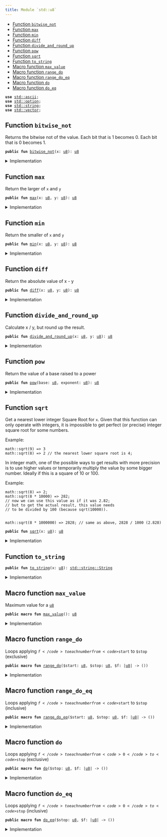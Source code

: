 ```yaml
---
title: Module `std::u8`
---
```




-  [Function `bitwise_not`](#std_u8_bitwise_not)
-  [Function `max`](#std_u8_max)
-  [Function `min`](#std_u8_min)
-  [Function `diff`](#std_u8_diff)
-  [Function `divide_and_round_up`](#std_u8_divide_and_round_up)
-  [Function `pow`](#std_u8_pow)
-  [Function `sqrt`](#std_u8_sqrt)
-  [Function `to_string`](#std_u8_to_string)
-  [Macro function `max_value`](#std_u8_max_value)
-  [Macro function `range_do`](#std_u8_range_do)
-  [Macro function `range_do_eq`](#std_u8_range_do_eq)
-  [Macro function `do`](#std_u8_do)
-  [Macro function `do_eq`](#std_u8_do_eq)


<pre><code><b>use</b> <a href="../std/ascii.md#std_ascii">std::ascii</a>;
<b>use</b> <a href="../std/option.md#std_option">std::option</a>;
<b>use</b> <a href="../std/string.md#std_string">std::string</a>;
<b>use</b> <a href="../std/vector.md#std_vector">std::vector</a>;
</code></pre>



<a name="std_u8_bitwise_not"></a>

## Function `bitwise_not`

Returns the bitwise not of the value.
Each bit that is 1 becomes 0. Each bit that is 0 becomes 1.


<pre><code><b>public</b> <b>fun</b> <a href="../std/u8.md#std_u8_bitwise_not">bitwise_not</a>(x: <a href="../std/u8.md#std_u8">u8</a>): <a href="../std/u8.md#std_u8">u8</a>
</code></pre>



<details>
<summary>Implementation</summary>


<pre><code><b>public</b> <b>fun</b> <a href="../std/u8.md#std_u8_bitwise_not">bitwise_not</a>(x: <a href="../std/u8.md#std_u8">u8</a>): <a href="../std/u8.md#std_u8">u8</a> {
    x ^ <a href="../std/u8.md#std_u8_max_value">max_value</a>!()
}
</code></pre>



</details>

<a name="std_u8_max"></a>

## Function `max`

Return the larger of <code>x</code> and <code>y</code>


<pre><code><b>public</b> <b>fun</b> <a href="../std/u8.md#std_u8_max">max</a>(x: <a href="../std/u8.md#std_u8">u8</a>, y: <a href="../std/u8.md#std_u8">u8</a>): <a href="../std/u8.md#std_u8">u8</a>
</code></pre>



<details>
<summary>Implementation</summary>


<pre><code><b>public</b> <b>fun</b> <a href="../std/u8.md#std_u8_max">max</a>(x: <a href="../std/u8.md#std_u8">u8</a>, y: <a href="../std/u8.md#std_u8">u8</a>): <a href="../std/u8.md#std_u8">u8</a> {
    <a href="../std/macros.md#std_macros_num_max">std::macros::num_max</a>!(x, y)
}
</code></pre>



</details>

<a name="std_u8_min"></a>

## Function `min`

Return the smaller of <code>x</code> and <code>y</code>


<pre><code><b>public</b> <b>fun</b> <a href="../std/u8.md#std_u8_min">min</a>(x: <a href="../std/u8.md#std_u8">u8</a>, y: <a href="../std/u8.md#std_u8">u8</a>): <a href="../std/u8.md#std_u8">u8</a>
</code></pre>



<details>
<summary>Implementation</summary>


<pre><code><b>public</b> <b>fun</b> <a href="../std/u8.md#std_u8_min">min</a>(x: <a href="../std/u8.md#std_u8">u8</a>, y: <a href="../std/u8.md#std_u8">u8</a>): <a href="../std/u8.md#std_u8">u8</a> {
    <a href="../std/macros.md#std_macros_num_min">std::macros::num_min</a>!(x, y)
}
</code></pre>



</details>

<a name="std_u8_diff"></a>

## Function `diff`

Return the absolute value of x - y


<pre><code><b>public</b> <b>fun</b> <a href="../std/u8.md#std_u8_diff">diff</a>(x: <a href="../std/u8.md#std_u8">u8</a>, y: <a href="../std/u8.md#std_u8">u8</a>): <a href="../std/u8.md#std_u8">u8</a>
</code></pre>



<details>
<summary>Implementation</summary>


<pre><code><b>public</b> <b>fun</b> <a href="../std/u8.md#std_u8_diff">diff</a>(x: <a href="../std/u8.md#std_u8">u8</a>, y: <a href="../std/u8.md#std_u8">u8</a>): <a href="../std/u8.md#std_u8">u8</a> {
    <a href="../std/macros.md#std_macros_num_diff">std::macros::num_diff</a>!(x, y)
}
</code></pre>



</details>

<a name="std_u8_divide_and_round_up"></a>

## Function `divide_and_round_up`

Calculate x / y, but round up the result.


<pre><code><b>public</b> <b>fun</b> <a href="../std/u8.md#std_u8_divide_and_round_up">divide_and_round_up</a>(x: <a href="../std/u8.md#std_u8">u8</a>, y: <a href="../std/u8.md#std_u8">u8</a>): <a href="../std/u8.md#std_u8">u8</a>
</code></pre>



<details>
<summary>Implementation</summary>


<pre><code><b>public</b> <b>fun</b> <a href="../std/u8.md#std_u8_divide_and_round_up">divide_and_round_up</a>(x: <a href="../std/u8.md#std_u8">u8</a>, y: <a href="../std/u8.md#std_u8">u8</a>): <a href="../std/u8.md#std_u8">u8</a> {
    <a href="../std/macros.md#std_macros_num_divide_and_round_up">std::macros::num_divide_and_round_up</a>!(x, y)
}
</code></pre>



</details>

<a name="std_u8_pow"></a>

## Function `pow`

Return the value of a base raised to a power


<pre><code><b>public</b> <b>fun</b> <a href="../std/u8.md#std_u8_pow">pow</a>(base: <a href="../std/u8.md#std_u8">u8</a>, exponent: <a href="../std/u8.md#std_u8">u8</a>): <a href="../std/u8.md#std_u8">u8</a>
</code></pre>



<details>
<summary>Implementation</summary>


<pre><code><b>public</b> <b>fun</b> <a href="../std/u8.md#std_u8_pow">pow</a>(base: <a href="../std/u8.md#std_u8">u8</a>, exponent: <a href="../std/u8.md#std_u8">u8</a>): <a href="../std/u8.md#std_u8">u8</a> {
    <a href="../std/macros.md#std_macros_num_pow">std::macros::num_pow</a>!(base, exponent)
}
</code></pre>



</details>

<a name="std_u8_sqrt"></a>

## Function `sqrt`

Get a nearest lower integer Square Root for <code>x</code>. Given that this
function can only operate with integers, it is impossible
to get perfect (or precise) integer square root for some numbers.

Example:
```
math::sqrt(9) => 3
math::sqrt(8) => 2 // the nearest lower square root is 4;
```

In integer math, one of the possible ways to get results with more
precision is to use higher values or temporarily multiply the
value by some bigger number. Ideally if this is a square of 10 or 100.

Example:
```
math::sqrt(8) => 2;
math::sqrt(8 * 10000) => 282;
// now we can use this value as if it was 2.82;
// but to get the actual result, this value needs
// to be divided by 100 (because sqrt(10000)).


math::sqrt(8 * 1000000) => 2828; // same as above, 2828 / 1000 (2.828)
```


<pre><code><b>public</b> <b>fun</b> <a href="../std/u8.md#std_u8_sqrt">sqrt</a>(x: <a href="../std/u8.md#std_u8">u8</a>): <a href="../std/u8.md#std_u8">u8</a>
</code></pre>



<details>
<summary>Implementation</summary>


<pre><code><b>public</b> <b>fun</b> <a href="../std/u8.md#std_u8_sqrt">sqrt</a>(x: <a href="../std/u8.md#std_u8">u8</a>): <a href="../std/u8.md#std_u8">u8</a> {
    <a href="../std/macros.md#std_macros_num_sqrt">std::macros::num_sqrt</a>!&lt;<a href="../std/u8.md#std_u8">u8</a>, <a href="../std/u16.md#std_u16">u16</a>&gt;(x, 8)
}
</code></pre>



</details>

<a name="std_u8_to_string"></a>

## Function `to_string`



<pre><code><b>public</b> <b>fun</b> <a href="../std/u8.md#std_u8_to_string">to_string</a>(x: <a href="../std/u8.md#std_u8">u8</a>): <a href="../std/string.md#std_string_String">std::string::String</a>
</code></pre>



<details>
<summary>Implementation</summary>


<pre><code><b>public</b> <b>fun</b> <a href="../std/u8.md#std_u8_to_string">to_string</a>(x: <a href="../std/u8.md#std_u8">u8</a>): String {
    <a href="../std/macros.md#std_macros_num_to_string">std::macros::num_to_string</a>!(x)
}
</code></pre>



</details>

<a name="std_u8_max_value"></a>

## Macro function `max_value`

Maximum value for a <code><a href="../std/u8.md#std_u8">u8</a></code>


<pre><code><b>public</b> <b>macro</b> <b>fun</b> <a href="../std/u8.md#std_u8_max_value">max_value</a>(): <a href="../std/u8.md#std_u8">u8</a>
</code></pre>



<details>
<summary>Implementation</summary>


<pre><code><b>public</b> <b>macro</b> <b>fun</b> <a href="../std/u8.md#std_u8_max_value">max_value</a>(): <a href="../std/u8.md#std_u8">u8</a> {
    0xFF
}
</code></pre>



</details>

<a name="std_u8_range_do"></a>

## Macro function `range_do`

Loops applying <code>$f</code> to each number from <code>$start</code> to <code>$stop</code> (exclusive)


<pre><code><b>public</b> <b>macro</b> <b>fun</b> <a href="../std/u8.md#std_u8_range_do">range_do</a>($start: <a href="../std/u8.md#std_u8">u8</a>, $stop: <a href="../std/u8.md#std_u8">u8</a>, $f: |<a href="../std/u8.md#std_u8">u8</a>| -&gt; ())
</code></pre>



<details>
<summary>Implementation</summary>


<pre><code><b>public</b> <b>macro</b> <b>fun</b> <a href="../std/u8.md#std_u8_range_do">range_do</a>($start: <a href="../std/u8.md#std_u8">u8</a>, $stop: <a href="../std/u8.md#std_u8">u8</a>, $f: |<a href="../std/u8.md#std_u8">u8</a>|) {
    <a href="../std/macros.md#std_macros_range_do">std::macros::range_do</a>!($start, $stop, $f)
}
</code></pre>



</details>

<a name="std_u8_range_do_eq"></a>

## Macro function `range_do_eq`

Loops applying <code>$f</code> to each number from <code>$start</code> to <code>$stop</code> (inclusive)


<pre><code><b>public</b> <b>macro</b> <b>fun</b> <a href="../std/u8.md#std_u8_range_do_eq">range_do_eq</a>($start: <a href="../std/u8.md#std_u8">u8</a>, $stop: <a href="../std/u8.md#std_u8">u8</a>, $f: |<a href="../std/u8.md#std_u8">u8</a>| -&gt; ())
</code></pre>



<details>
<summary>Implementation</summary>


<pre><code><b>public</b> <b>macro</b> <b>fun</b> <a href="../std/u8.md#std_u8_range_do_eq">range_do_eq</a>($start: <a href="../std/u8.md#std_u8">u8</a>, $stop: <a href="../std/u8.md#std_u8">u8</a>, $f: |<a href="../std/u8.md#std_u8">u8</a>|) {
    <a href="../std/macros.md#std_macros_range_do_eq">std::macros::range_do_eq</a>!($start, $stop, $f)
}
</code></pre>



</details>

<a name="std_u8_do"></a>

## Macro function `do`

Loops applying <code>$f</code> to each number from <code>0</code> to <code>$stop</code> (exclusive)


<pre><code><b>public</b> <b>macro</b> <b>fun</b> <a href="../std/u8.md#std_u8_do">do</a>($stop: <a href="../std/u8.md#std_u8">u8</a>, $f: |<a href="../std/u8.md#std_u8">u8</a>| -&gt; ())
</code></pre>



<details>
<summary>Implementation</summary>


<pre><code><b>public</b> <b>macro</b> <b>fun</b> <a href="../std/u8.md#std_u8_do">do</a>($stop: <a href="../std/u8.md#std_u8">u8</a>, $f: |<a href="../std/u8.md#std_u8">u8</a>|) {
    <a href="../std/macros.md#std_macros_do">std::macros::do</a>!($stop, $f)
}
</code></pre>



</details>

<a name="std_u8_do_eq"></a>

## Macro function `do_eq`

Loops applying <code>$f</code> to each number from <code>0</code> to <code>$stop</code> (inclusive)


<pre><code><b>public</b> <b>macro</b> <b>fun</b> <a href="../std/u8.md#std_u8_do_eq">do_eq</a>($stop: <a href="../std/u8.md#std_u8">u8</a>, $f: |<a href="../std/u8.md#std_u8">u8</a>| -&gt; ())
</code></pre>



<details>
<summary>Implementation</summary>


<pre><code><b>public</b> <b>macro</b> <b>fun</b> <a href="../std/u8.md#std_u8_do_eq">do_eq</a>($stop: <a href="../std/u8.md#std_u8">u8</a>, $f: |<a href="../std/u8.md#std_u8">u8</a>|) {
    <a href="../std/macros.md#std_macros_do_eq">std::macros::do_eq</a>!($stop, $f)
}
</code></pre>



</details>
